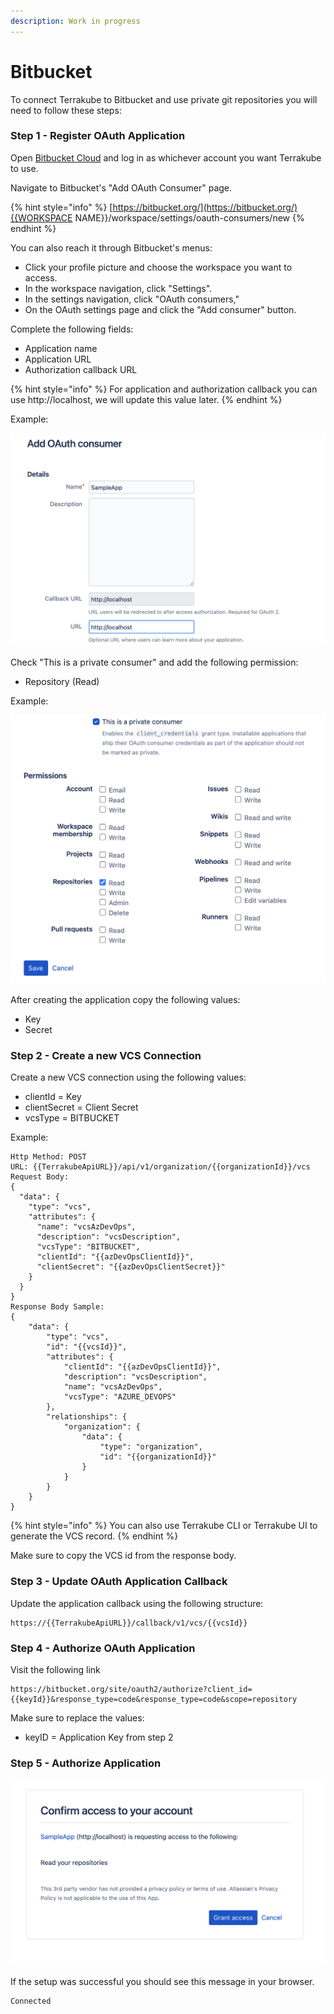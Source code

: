 ```yaml
---
description: Work in progress
---
```


# Bitbucket

To connect Terrakube to Bitbucket and use private git repositories you will need to follow these steps:

### Step 1 - Register OAuth Application

Open [Bitbucket Cloud](https://bitbucket.org/) and log in as whichever account you want Terrakube to use. 

Navigate to Bitbucket's "Add OAuth Consumer" page.

{% hint style="info" %}
[https://bitbucket.org/](https://bitbucket.org/){{WORKSPACE NAME}}/workspace/settings/oauth-consumers/new
{% endhint %}

You can also reach it through Bitbucket's menus:

* Click your profile picture and choose the workspace you want to access.
* In the workspace navigation, click "Settings".
* In the settings navigation, click "OAuth consumers," 
* On the OAuth settings page and click the "Add consumer" button.

Complete the following fields:

* Application name
* Application URL
* Authorization callback URL

{% hint style="info" %}
For application and authorization callback you can use http://localhost, we will update this value later.
{% endhint %}

Example:

![](../../.gitbook/assets/image%20%282%29.png)

Check "This is a private consumer" and add the following permission:

* Repository \(Read\)

Example: 

![](../../.gitbook/assets/image%20%286%29.png)

After creating the application copy the following values:

* Key
* Secret

### Step 2 - Create a new VCS Connection

Create a new VCS connection using the following values:

* clientId = Key 
* clientSecret = Client Secret 
* vcsType = BITBUCKET

Example: 

```text
Http Method: POST
URL: {{TerrakubeApiURL}}/api/v1/organization/{{organizationId}}/vcs
Request Body:
{
  "data": {
    "type": "vcs",
    "attributes": {
      "name": "vcsAzDevOps",
      "description": "vcsDescription",
      "vcsType": "BITBUCKET",
      "clientId": "{{azDevOpsClientId}}",
      "clientSecret": "{{azDevOpsClientSecret}}"
    }
  }
}
Response Body Sample:
{
    "data": {
        "type": "vcs",
        "id": "{{vcsId}}",
        "attributes": {
            "clientId": "{{azDevOpsClientId}}",
            "description": "vcsDescription",
            "name": "vcsAzDevOps",
            "vcsType": "AZURE_DEVOPS"
        },
        "relationships": {
            "organization": {
                "data": {
                    "type": "organization",
                    "id": "{{organizationId}}"
                }
            }
        }
    }
}
```

{% hint style="info" %}
You can also use Terrakube CLI or Terrakube UI to generate the VCS record.
{% endhint %}

Make sure to copy the VCS id from the response body.

### Step 3 - Update OAuth Application Callback

Update the application callback using the following structure:

```text
https://{{TerrakubeApiURL}}/callback/v1/vcs/{{vcsId}}
```

### Step 4 - Authorize OAuth Application

Visit the following link

```text
https://bitbucket.org/site/oauth2/authorize?client_id={{keyId}}&response_type=code&response_type=code&scope=repository
```

Make sure to replace the values:

* keyID = Application Key from step 2

### Step 5 - Authorize Application

![](../../.gitbook/assets/image%20%287%29.png)

If the setup was successful you should see this message in your browser.

```text
Connected 
```

